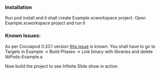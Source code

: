 ### Installation

Run pod install and it shall create Example.xcworkspace project.
Open Example.xcworkspace project and run it


### Known Issues:
As per Cocoapod 0.33.1 version [this issue](https://github.com/CocoaPods/CocoaPods/issues/1729) is known. You shall have to go to Targets in Example -> Build Phases -> Link binary with libraries and delete libPods-Example.a

Now build the project to see Infinite Slide show in action.


